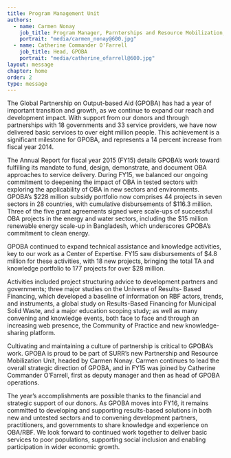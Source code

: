 ```yaml
---
title: Program Management Unit
authors:
  - name: Carmen Nonay
    job_title: Program Manager, Parnterships and Resource Mobilization, GPSURR
    portrait: "media/carmen_nonay@600.jpg"
  - name: Catherine Commander O'Farrell
    job_title: Head, GPOBA
    portrait: "media/catherine_ofarrell@600.jpg"
layout: message
chapter: home
order: 2
type: message
---
```


The Global Partnership on Output-based Aid (GPOBA) has had a year of important transition and growth, as we continue to expand our reach and development impact. With support from our donors and through partnerships with 18 governments and 33 service providers, we have now delivered basic services to over eight million people. This achievement is a significant milestone for GPOBA, and represents a 14 percent increase from fiscal year 2014.

The Annual Report for fiscal year 2015 (FY15) details GPOBA’s work toward fulfilling its mandate to fund, design, demonstrate, and document OBA approaches to service delivery. During FY15, we balanced our ongoing commitment to deepening the impact of OBA in tested sectors with exploring the applicability of OBA in new sectors and environments. GPOBA’s $228 million subsidy portfolio now comprises 44 projects in seven sectors in 28 countries, with cumulative disbursements of $116.3 million. Three of the five grant agreements signed were scale-ups of successful OBA projects in the energy and water sectors, including the $15 million renewable energy scale-up in Bangladesh, which underscores GPOBA’s commitment to clean energy.

GPOBA continued to expand technical assistance and knowledge activities, key to our work as a Center of Expertise. FY15 saw disbursements of $4.8 million for these activities, with 18 new projects, bringing the total TA and knowledge portfolio to 177 projects for over $28 million.

Activities included project structuring advice to development partners and governments; three major studies on the Universe of Results- Based Financing, which developed a baseline of information on RBF actors, trends, and instruments, a global study on Results-Based Financing for Municipal Solid Waste, and a major education scoping study; as well as many convening and knowledge events, both face to face and through an increasing web presence, the Community of Practice and new knowledge-sharing platform.

Cultivating and maintaining a culture of partnership is critical to GPOBA’s work. GPOBA is proud to be part of SURR’s new Partnership and Resource Mobilization Unit, headed by Carmen Nonay. Carmen continues to lead the overall strategic direction of GPOBA, and in FY15 was joined by Catherine Commander O’Farrell, first as deputy manager and then as head of GPOBA operations.

The year’s accomplishments are possible thanks to the financial and strategic support of our donors. As GPOBA moves into FY16, it remains committed to developing and supporting results-based solutions in both new and untested sectors and to convening development partners, practitioners, and governments to share knowledge and experience on OBA/RBF. We look forward to continued work together to deliver basic services to poor populations, supporting social inclusion and enabling participation in wider economic growth.
